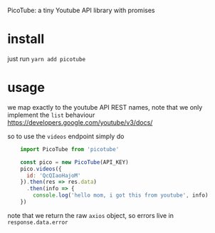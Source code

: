 PicoTube: a tiny Youtube API library with promises

# install

just run `yarn add picotube`

# usage

we map exactly to the youtube API REST names, note that we only implement
the `list` behaviour
<https://developers.google.com/youtube/v3/docs/>

so to use the `videos` endpoint simply do
```js
    import PicoTube from 'picotube'

    const pico = new PicoTube(API_KEY)
    pico.videos({
      id: 'QcQIaoHajoM'
    }).then(res => res.data)
      .then(info => {
        console.log('hello mom, i got this from youtube', info)
    })
```

note that we return the raw `axios` object, so errors live in `response.data.error`

